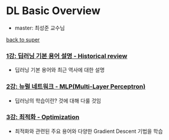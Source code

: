 # DL Basic Overview
- master: 최성준 교수님

[back to super](https://github.com/jinmang2/BoostCamp_AI_Tech_2/tree/main/u-stage)

### [1강: 딥러닝 기본 용어 설명 - Historical review](https://github.com/jinmang2/BoostCamp_AI_Tech_2/tree/main/u-stage/dl_basic/ch01_dl_history)
- 딥러닝 기본 용어와 최근 역사에 대한 설명

### [2강: 뉴럴 네트워크 - MLP(Multi-Layer Perceptron)](https://github.com/jinmang2/BoostCamp_AI_Tech_2/tree/main/u-stage/dl_basic/ch02_mlp)
- 딥러닝의 학습이란? 것에 대해 다룰 것임

### [3강: 최적화 - Optimization](https://github.com/jinmang2/BoostCamp_AI_Tech_2/tree/main/u-stage/dl_basic/ch03_optimization)
- 최적화와 관련된 주요 용어와 다양한 Gradient Descent 기법을 학습
